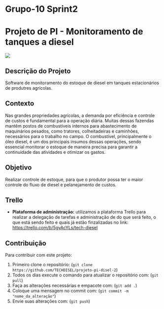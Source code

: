 # Grupo-10 Sprint2
# Projeto de PI - Monitoramento de tanques a diesel
<img src="https://blog.broto.com.br/wp-content/uploads/2022/01/maquinas-usadas-na-agricultura.jpeg">

## Descrição do Projeto

Software de monitoramento do estoque de diesel em tanques estacionários de produtres agrícolas.

## Contexto

Nas grandes propriedades agrícolas, a demanda por eficiência e controle de custos é fundamental para a operação diária. Muitas dessas fazendas mantêm postos de combustíveis internos para abastecimento de maquinários pesados, como tratores, colheitadeiras e caminhões, necessários para o trabalho no campo. O combustível, principalmente o óleo diesel, é um dos principais insumos dessas operações, sendo essencial monitorar o estoque de maneira precisa para garantir a continuidade das atividades e otimizar os gastos.

## Objetivo

Realizar controle de estoque, para que o produtor possa ter o maior controle do fluxo de diesel e pelanejamento de custos.

## Trello
- **Plataforma de administração:** utilizamos a plataforma Trello para realizar a delegação de tarefas e administração de do que será feito, o que está sendo feito e quais já estão finzalizadas no link: https://trello.com/b/5gyAcYLs/tech-diesel

## Contribuição

Para contribuir com este projeto:
1. Primeiro clone o repositório: (`git clone https://github.com/TECHDISEL/projeto-pi-disel-2`)
2. Todos os dias execute o comando para atualizar o repositório com: (`git pull`)
3. Faça as alterações necessárias e empacote com: (`git add .`)
4. Coloque uma mensagem no commit com: (`git commit -m "nome_da_alteração"`)
5. Envie suas alterações com: (`git push`)
